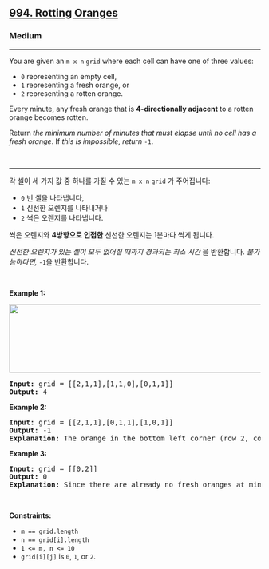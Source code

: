 <h2><a href="https://leetcode.com/problems/rotting-oranges/">994. Rotting Oranges</a></h2><h3>Medium</h3><hr><div><p>You are given an <code>m x n</code> <code>grid</code> where each cell can have one of three values:</p>

<ul>
	<li><code>0</code> representing an empty cell,</li>
	<li><code>1</code> representing a fresh orange, or</li>
	<li><code>2</code> representing a rotten orange.</li>
</ul>

<p>Every minute, any fresh orange that is <strong>4-directionally adjacent</strong> to a rotten orange becomes rotten.</p>

<p>Return <em>the minimum number of minutes that must elapse until no cell has a fresh orange</em>. If <em>this is impossible, return</em> <code>-1</code>.</p>

<br>
<hr>
<p>각 셀이 세 가지 값 중 하나를 가질 수 있는 <code>m x n</code> <code>grid</code> 가 주어집니다:</p>
<ul>
	<li><code>0</code> 빈 셀을 나타냅니다,</li>
	<li><code>1</code> 신선한 오렌지를 나타내거나</li>
	<li><code>2</code> 썩은 오렌지를 나타냅니다.</li>
</ul>

<p>썩은 오렌지와 <strong>4방향으로 인접한</strong> 신선한 오렌지는 1분마다 썩게 됩니다.</p>

<p><em>신선한 오렌지가 있는 셀이 모두 없어질 때까지 경과되는 최소 시간</em> 을 반환합니다. <em>불가능하다면, </em> <code>-1</code>을 반환합니다.</p>

<p>&nbsp;</p>
<p><strong class="example">Example 1:</strong></p>
<img alt="" src="https://assets.leetcode.com/uploads/2019/02/16/oranges.png" style="width: 650px; height: 137px;">
<pre><strong>Input:</strong> grid = [[2,1,1],[1,1,0],[0,1,1]]
<strong>Output:</strong> 4
</pre>

<p><strong class="example">Example 2:</strong></p>

<pre><strong>Input:</strong> grid = [[2,1,1],[0,1,1],[1,0,1]]
<strong>Output:</strong> -1
<strong>Explanation:</strong> The orange in the bottom left corner (row 2, column 0) is never rotten, because rotting only happens 4-directionally.
</pre>

<p><strong class="example">Example 3:</strong></p>

<pre><strong>Input:</strong> grid = [[0,2]]
<strong>Output:</strong> 0
<strong>Explanation:</strong> Since there are already no fresh oranges at minute 0, the answer is just 0.
</pre>

<p>&nbsp;</p>
<p><strong>Constraints:</strong></p>

<ul>
	<li><code>m == grid.length</code></li>
	<li><code>n == grid[i].length</code></li>
	<li><code>1 &lt;= m, n &lt;= 10</code></li>
	<li><code>grid[i][j]</code> is <code>0</code>, <code>1</code>, or <code>2</code>.</li>
</ul>
</div>
